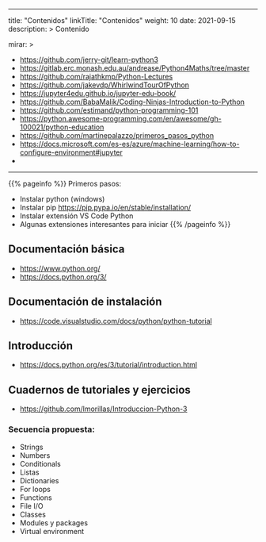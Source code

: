 
---
title: "Contenidos"
linkTitle: "Contenidos"
weight: 10
date: 2021-09-15
description: >
  Contenido

mirar: >
  * https://github.com/jerry-git/learn-python3
  * https://gitlab.erc.monash.edu.au/andrease/Python4Maths/tree/master
  * https://github.com/rajathkmp/Python-Lectures
  * https://github.com/jakevdp/WhirlwindTourOfPython
  * https://jupyter4edu.github.io/jupyter-edu-book/
  * https://github.com/BabaMalik/Coding-Ninjas-Introduction-to-Python
  * https://github.com/estimand/python-programming-101
  * https://python.awesome-programming.com/en/awesome/gh-100021/python-education
  * https://github.com/martinepalazzo/primeros_pasos_python
  * https://docs.microsoft.com/es-es/azure/machine-learning/how-to-configure-environment#jupyter
  * 
---

{{% pageinfo %}}
Primeros pasos:
* Instalar python (windows) 
* Instalar pip https://pip.pypa.io/en/stable/installation/
* Instalar extensión VS Code Python
* Algunas extensiones interesantes para iniciar
{{% /pageinfo %}}


## Documentación básica
* https://www.python.org/
* https://docs.python.org/3/


## Documentación de instalación
* https://code.visualstudio.com/docs/python/python-tutorial
  

## Introducción
* https://docs.python.org/es/3/tutorial/introduction.html 

## Cuadernos de tutoriales y ejercicios
* https://github.com/lmorillas/Introduccion-Python-3

### Secuencia propuesta:
* Strings
* Numbers
* Conditionals
* Listas
* Dictionaries
* For loops
* Functions
* File I/O
* Classes
* Modules y packages
* Virtual environment
  

